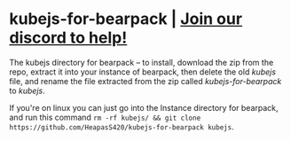 # kubejs-for-bearpack | <ins>[Join our discord to help!](https://discord.gg/BEDMj4nafJ)</ins>
The kubejs directory for bearpack – to install, download the zip from the repo, extract it into your instance of bearpack, then delete the old *kubejs* file, and rename the file extracted from the zip called *kubejs-for-bearpack* to *kubejs*.

If you're on linux you can just go into the Instance directory for bearpack, and run this command ``rm -rf kubejs/ && git clone https://github.com/HeapasS420/kubejs-for-bearpack kubejs``.

